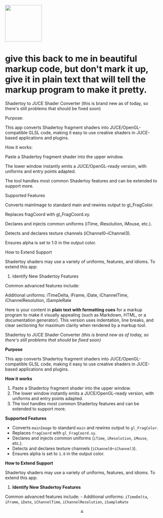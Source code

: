 <img src="https://r2cdn.perplexity.ai/pplx-full-logo-primary-dark%402x.png" class="logo" width="120"/>

# give this back to me in beautiful markup code, but don't mark it up, give it in plain text that will tell the markup program to make it pretty.

Shadertoy to JUCE Shader Converter
(this is brand new as of today, so there's still problems that should be fixed soon)

Purpose:

This app converts Shadertoy fragment shaders into JUCE/OpenGL-compatible
GLSL code, making it easy to use creative shaders in JUCE-based
applications and plugins.

How it works:

Paste a Shadertoy fragment shader into the upper window.

The lower window instantly emits a JUCE/OpenGL-ready version, with uniforms and entry points adapted.

The tool handles most common Shadertoy features and can be extended to support more.

Supported Features

Converts mainImage to standard main and rewires output to gl_FragColor.

Replaces fragCoord with gl_FragCoord.xy.

Declares and injects common uniforms (iTime, iResolution, iMouse, etc.).

Detects and declares texture channels (iChannel0–iChannel3).

Ensures alpha is set to 1.0 in the output color.

How to Extend Support

Shadertoy shaders may use a variety of uniforms, features, and idioms. To extend this app:

1. Identify New Shadertoy Features

Common advanced features include:

Additional uniforms: iTimeDelta, iFrame, iDate, iChannelTime, iChannelResolution, iSampleRate

Here is your content in **plain text with formatting cues** for a markup program to make it visually appealing (such as Markdown, HTML, or a documentation generator). This version uses indentation, line breaks, and clear sectioning for maximum clarity when rendered by a markup tool.

Shadertoy to JUCE Shader Converter
*(this is brand new as of today, so there's still problems that should be fixed soon)*

**Purpose**

This app converts Shadertoy fragment shaders into JUCE/OpenGL-compatible GLSL code, making it easy to use creative shaders in JUCE-based applications and plugins.

**How it works**

1. Paste a Shadertoy fragment shader into the upper window.
2. The lower window instantly emits a JUCE/OpenGL-ready version, with uniforms and entry points adapted.
3. The tool handles most common Shadertoy features and can be extended to support more.

**Supported Features**

- Converts `mainImage` to standard `main` and rewires output to `gl_FragColor`.
- Replaces `fragCoord` with `gl_FragCoord.xy`.
- Declares and injects common uniforms (`iTime`, `iResolution`, `iMouse`, etc.).
- Detects and declares texture channels (`iChannel0`–`iChannel3`).
- Ensures alpha is set to `1.0` in the output color.

**How to Extend Support**

Shadertoy shaders may use a variety of uniforms, features, and idioms. To extend this app:

1. **Identify New Shadertoy Features**

Common advanced features include:
    - Additional uniforms: `iTimeDelta`, `iFrame`, `iDate`, `iChannelTime`, `iChannelResolution`, `iSampleRate`

<div style="text-align: center">⁂</div>

[^1]: https://github.com/juce-framework/JUCE/blob/master/examples/GUI/OpenGLAppDemo.h

[^2]: https://forum.juce.com/t/openglshaderprogram-adding-shaders/11488

[^3]: https://juce.com/tutorials/tutorial_open_gl_application/

[^4]: https://forum.juce.com/t/requested-improvements-to-opengl-shader-support-in-juce/27422

[^5]: https://forum.juce.com/t/opengl-shaders-line-plot/24062

[^6]: https://forum.juce.com/t/graphics-best-practice/42916

[^7]: https://forum.juce.com/t/2d-plug-in-using-opengl/38355

[^8]: https://github.com/juce-framework/JUCE/blob/master/modules/juce_opengl/opengl/juce_OpenGLShaderProgram.h

[^9]: https://forum.juce.com/t/using-framebuffers-as-texture-inputs-for-shaders/40222

